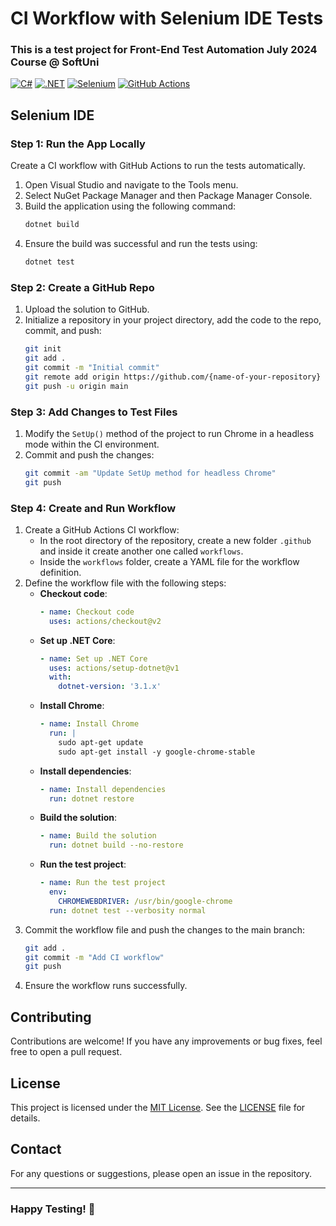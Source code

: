 # CI Workflow with Selenium IDE Tests
### This is a test project for Front-End Test Automation July 2024 Course @ SoftUni

[![C#](https://img.shields.io/badge/Made%20with-C%23-239120.svg)](https://learn.microsoft.com/en-us/dotnet/csharp/)
[![.NET](https://img.shields.io/badge/.NET-5C2D91.svg)](https://dotnet.microsoft.com/)
[![Selenium](https://img.shields.io/badge/tested%20with-Selenium-43B02A.svg)](https://www.selenium.dev/)
[![GitHub Actions](https://img.shields.io/badge/CI-GitHub%20Actions-2088FF.svg)](https://github.com/features/actions)

## Selenium IDE

### Step 1: Run the App Locally
Create a CI workflow with GitHub Actions to run the tests automatically.

1. Open Visual Studio and navigate to the Tools menu.
2. Select NuGet Package Manager and then Package Manager Console.
3. Build the application using the following command:
    ```bash
    dotnet build
    ```
4. Ensure the build was successful and run the tests using:
    ```bash
    dotnet test
    ```

### Step 2: Create a GitHub Repo
1. Upload the solution to GitHub.
2. Initialize a repository in your project directory, add the code to the repo, commit, and push:
    ```bash
    git init
    git add .
    git commit -m "Initial commit"
    git remote add origin https://github.com/{name-of-your-repository}
    git push -u origin main
    ```
### Step 3: Add Changes to Test Files
1. Modify the `SetUp()` method of the project to run Chrome in a headless mode within the CI environment.
2. Commit and push the changes:
    ```bash
    git commit -am "Update SetUp method for headless Chrome"
    git push
    ```

### Step 4: Create and Run Workflow
1. Create a GitHub Actions CI workflow:
    - In the root directory of the repository, create a new folder `.github` and inside it create another one called `workflows`.
    - Inside the `workflows` folder, create a YAML file for the workflow definition.
2. Define the workflow file with the following steps:
    - **Checkout code**:
      ```yaml
      - name: Checkout code
        uses: actions/checkout@v2
      ```
    - **Set up .NET Core**:
      ```yaml
      - name: Set up .NET Core
        uses: actions/setup-dotnet@v1
        with:
          dotnet-version: '3.1.x'
      ```
    - **Install Chrome**:
      ```yaml
      - name: Install Chrome
        run: |
          sudo apt-get update
          sudo apt-get install -y google-chrome-stable
      ```
    - **Install dependencies**:
      ```yaml
      - name: Install dependencies
        run: dotnet restore
      ```
    - **Build the solution**:
      ```yaml
      - name: Build the solution
        run: dotnet build --no-restore
      ```
    - **Run the test project**:
      ```yaml
      - name: Run the test project
        env:
          CHROMEWEBDRIVER: /usr/bin/google-chrome
        run: dotnet test --verbosity normal
      ```
3. Commit the workflow file and push the changes to the main branch:
    ```bash
    git add .
    git commit -m "Add CI workflow"
    git push
    ```
4. Ensure the workflow runs successfully.

## Contributing
Contributions are welcome! If you have any improvements or bug fixes, feel free to open a pull request.

## License
This project is licensed under the [MIT License](LICENSE). See the [LICENSE](LICENSE) file for details.

## Contact
For any questions or suggestions, please open an issue in the repository.

---
### Happy Testing! 🚀
